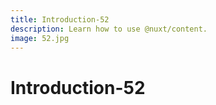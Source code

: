 ```yaml
---
title: Introduction-52
description: Learn how to use @nuxt/content.
image: 52.jpg
---
```


# Introduction-52

<article-image name="52.jpg" alt="サンプル画像"></article-image>
